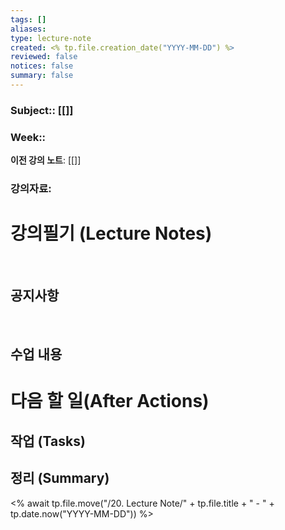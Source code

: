 ```yaml
---
tags: []
aliases: 
type: lecture-note
created: <% tp.file.creation_date("YYYY-MM-DD") %>
reviewed: false
notices: false
summary: false
---
```

### **Subject**:: [[]]
### **Week**:: 

**이전 강의 노트**: [[]]

### 강의자료: 

# 강의필기 (Lecture Notes)
<br>

## 공지사항
<br>



## 수업 내용


# 다음 할 일(After Actions)
## 작업 (Tasks)


## 정리 (Summary)


<% await tp.file.move("/20. Lecture Note/" + tp.file.title + " - " + tp.date.now("YYYY-MM-DD"))  %>
